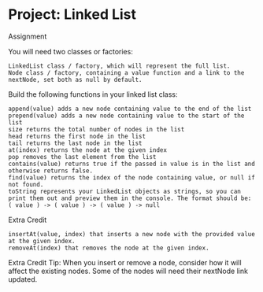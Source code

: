 # Project: Linked List

Assignment

You will need two classes or factories:

    LinkedList class / factory, which will represent the full list.
    Node class / factory, containing a value function and a link to the nextNode, set both as null by default.

Build the following functions in your linked list class:

    append(value) adds a new node containing value to the end of the list
    prepend(value) adds a new node containing value to the start of the list
    size returns the total number of nodes in the list
    head returns the first node in the list
    tail returns the last node in the list
    at(index) returns the node at the given index
    pop removes the last element from the list
    contains(value) returns true if the passed in value is in the list and otherwise returns false.
    find(value) returns the index of the node containing value, or null if not found.
    toString represents your LinkedList objects as strings, so you can print them out and preview them in the console. The format should be: ( value ) -> ( value ) -> ( value ) -> null

Extra Credit

    insertAt(value, index) that inserts a new node with the provided value at the given index.
    removeAt(index) that removes the node at the given index.

Extra Credit Tip: When you insert or remove a node, consider how it will affect the existing nodes. Some of the nodes will need their nextNode link updated.
